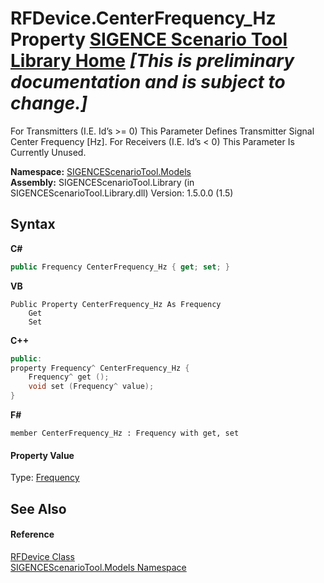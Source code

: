# RFDevice.CenterFrequency_Hz Property <a href="https://github.com/ObiWanLansi/SIGENCE-Scenario-Tool">SIGENCE Scenario Tool Library Home</a> _**\[This is preliminary documentation and is subject to change.\]**_

For Transmitters (I.E. Id’s >= 0) This Parameter Defines Transmitter Signal Center Frequency [Hz]. For Receivers (I.E. Id’s < 0) This Parameter Is Currently Unused.

**Namespace:**&nbsp;<a href="f93b21e6-e11a-5c2f-6a3f-e615945fd019.md">SIGENCEScenarioTool.Models</a><br />**Assembly:**&nbsp;SIGENCEScenarioTool.Library (in SIGENCEScenarioTool.Library.dll) Version: 1.5.0.0 (1.5)

## Syntax

**C#**<br />
``` C#
public Frequency CenterFrequency_Hz { get; set; }
```

**VB**<br />
``` VB
Public Property CenterFrequency_Hz As Frequency
	Get
	Set
```

**C++**<br />
``` C++
public:
property Frequency^ CenterFrequency_Hz {
	Frequency^ get ();
	void set (Frequency^ value);
}
```

**F#**<br />
``` F#
member CenterFrequency_Hz : Frequency with get, set

```


#### Property Value
Type: <a href="07babace-025c-1c92-df52-7b514b2fb6c8.md">Frequency</a>

## See Also


#### Reference
<a href="a824a6f0-dedb-4d3f-8139-8c48872258ae.md">RFDevice Class</a><br /><a href="f93b21e6-e11a-5c2f-6a3f-e615945fd019.md">SIGENCEScenarioTool.Models Namespace</a><br />